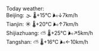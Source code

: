 Today weather:  
Beijing: 🌫  🌡️+15°C 🌬️↓7km/h  
Tianjin: ☀️   🌡️+20°C 🌬️↑7km/h  
Shijiazhuang: ⛅️  🌡️+25°C 🌬️↗5km/h  
Tangshan: ⛅️  🌡️+16°C 🌬️←10km/h  

